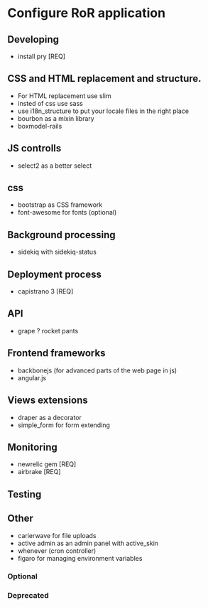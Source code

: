 # Configure RoR application

## Developing

- install pry [REQ]

## CSS and HTML replacement and structure.

- For HTML replacement use slim
- insted of css use sass
- use i18n_structure to put your locale files in the right place
- bourbon as a mixin library
- boxmodel-rails

## JS controlls

- select2 as a better select

## css

- bootstrap as CSS framework
- font-awesome for fonts (optional)

## Background processing

- sidekiq with sidekiq-status

## Deployment process

- capistrano 3 [REQ]

## API

- grape ? rocket pants

## Frontend frameworks

- backbonejs (for advanced parts of the web page in js)
- angular.js 

## Views extensions

- draper as a decorator
- simple_form for form extending

## Monitoring

- newrelic gem [REQ]
- airbrake [REQ]

## Testing

## Other

- carierwave for file uploads
- active admin as an admin panel with active_skin
- whenever (cron controller)
- figaro for managing environment variables




### Optional

### Deprecated